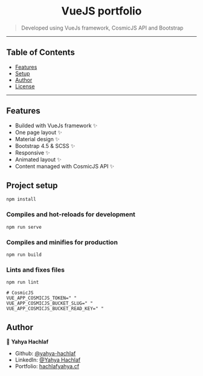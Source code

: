 <h1 align="center">VueJS portfolio</h1>

> Developed  using VueJs framework, CosmicJS API and Bootstrap

---

## Table of Contents

- [Features](#features)
- [Setup](#project-setup)
- [Author](#author)
- [License](#-license)

---

## Features
- Builded with VueJs framework ✨
- One page layout ✨
- Material design ✨
- Bootstrap 4.5 & SCSS ✨
- Responsive ✨
- Animated layout ✨
- Content managed with CosmicJS API ✨

## Project setup
```
npm install
```
### Compiles and hot-reloads for development
```
npm run serve
```
### Compiles and minifies for production
```
npm run build
```
### Lints and fixes files
```
npm run lint
```

```env
# CosmicJS 
VUE_APP_COSMICJS_TOKEN=" "
VUE_APP_COSMICJS_BUCKET_SLUG=" "
VUE_APP_COSMICJS_BUCKET_READ_KEY=" "
```

## Author

👤 **Yahya Hachlaf**

* Github: [@yahya-hachlaf](https://github.com/yahya-hachlaf)
* LinkedIn: [@Yahya Hachlaf](https://www.linkedin.com/in/yahya-hachlaf-6b13211a5/)
* Portfolio: [hachlafyahya.cf](https://hachlafyahya.cf)

